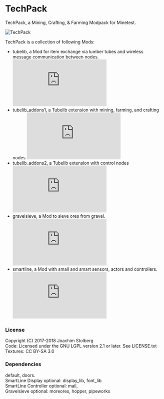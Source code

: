 # TechPack

TechPack, a Mining, Crafting, &amp; Farming Modpack for Minetest.

![TechPack](https://github.com/joe7575/techpack/blob/master/screenshot.png)

TechPack is a collection of following Mods:

* tubelib, a Mod for item exchange via lumber tubes and wireless message communication between nodes.
  ![README.md](https://github.com/joe7575/techpack/blob/master/tubelib/README.md)
* tubelib_addons1, a Tubelib extension with mining, farming, and crafting nodes
  ![README.md](https://github.com/joe7575/techpack/blob/master/tubelib_addons1/README.md)
* tubelib_addons2, a Tubelib extension with control nodes
  ![README.md](https://github.com/joe7575/techpack/blob/master/tubelib_addons2/README.md)
* gravelsieve, a Mod to sieve ores from gravel.
  ![README.md](https://github.com/joe7575/techpack/blob/master/gravelsieve/README.md)
* smartline, a Mod with small and smart sensors, actors and controllers.
  ![README.md](https://github.com/joe7575/techpack/blob/master/smartline/README.md)


### License
Copyright (C) 2017-2018 Joachim Stolberg  
Code: Licensed under the GNU LGPL version 2.1 or later. See LICENSE.txt  
Textures: CC BY-SA 3.0

### Dependencies 
default, doors.  
SmartLine Display optional: display_lib, font_lib  
SmartLine Controller optional: mail,  
Gravelsieve optional: moreores, hopper, pipeworks  

